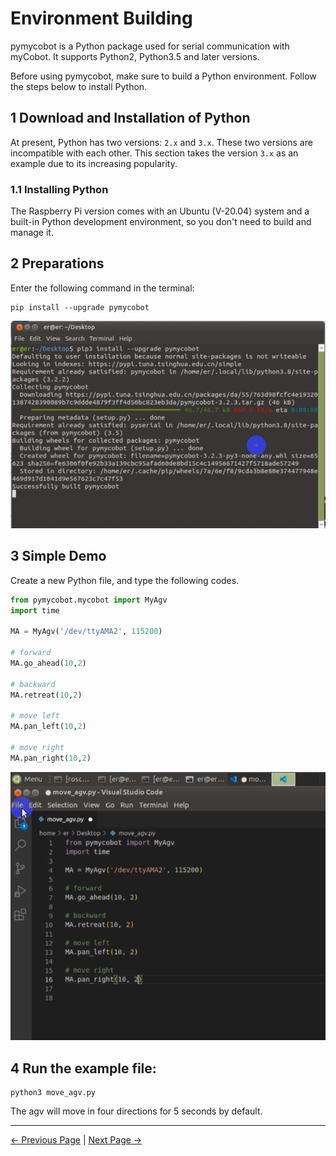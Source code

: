 # Environment Building

pymycobot is a Python package used for serial communication with myCobot. It supports Python2, Python3.5 and later versions.

Before using pymycobot, make sure to build a Python environment. Follow the steps below to install Python.

## 1 Download and Installation of Python


At present, Python has two versions: `2.x` and `3.x`. These two versions are incompatible with each other. This section takes the version `3.x` as an example due to its increasing popularity.

### 1.1 Installing Python

The Raspberry Pi version comes with an Ubuntu (V-20.04) system and a built-in Python development environment, so you don't need to build and manage it.

## 2 Preparations

Enter the following command in the terminal: 

```
pip install --upgrade pymycobot 
```

![pipinstall](../../../resources/6-SDKDevelopment/6.1-ApplicationBasePython/myagvPI/pipinstall.png)

## 3 Simple Demo

Create a new Python file, and type the following codes.

```python
from pymycobot.mycobot import MyAgv
import time

MA = MyAgv('/dev/ttyAMA2', 115200)

# forward
MA.go_ahead(10,2)

# backward
MA.retreat(10,2)

# move left
MA.pan_left(10,2)

# move right
MA.pan_right(10,2)
```

![pythondemo](../../../resources/6-SDKDevelopment/6.1-ApplicationBasePython/myagvPI/pythondemo.png)

## 4 Run the example file:

```
python3 move_agv.py
```

The agv will move in four directions for 5 seconds by default.

---

[← Previous Page](../README.md) | [Next Page →](6.1.2-API.md)